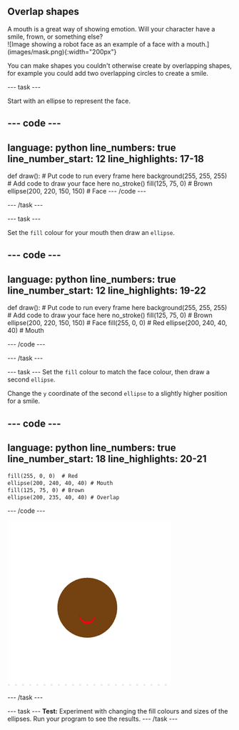 ## Overlap shapes

<div style="display: flex; flex-wrap: wrap">
<div style="flex-basis: 200px; flex-grow: 1; margin-right: 15px;">
A mouth is a great way of showing emotion. Will your character have a smile, frown, or something else? 
</div>
<div>
![Image showing a robot face as an example of a face with a mouth.](images/mask.png){:width="200px"}
</div>
</div>

You can make shapes you couldn't otherwise create by overlapping shapes, for example you could add two overlapping circles to create a smile. 

--- task ---

Start with an ellipse to represent the face. 


--- code ---
---
language: python
line_numbers: true
line_number_start: 12
line_highlights: 17-18
---
def draw():
    # Put code to run every frame here
    background(255, 255, 255)
    # Add code to draw your face here
    no_stroke()
    fill(125, 75, 0) # Brown
    ellipse(200, 220, 150, 150) # Face
--- /code ---

--- /task ---

--- task ---

Set the `fill` colour for your mouth then draw an `ellipse`.

--- code ---
---
language: python
line_numbers: true
line_number_start: 12
line_highlights: 19-22
---
def draw():
    # Put code to run every frame here
    background(255, 255, 255)
    # Add code to draw your face here
    no_stroke()
    fill(125, 75, 0) # Brown
    ellipse(200, 220, 150, 150) # Face
    fill(255, 0, 0)  # Red
    ellipse(200, 240, 40, 40) # Mouth

--- /code ---

--- /task ---

--- task ---
Set the `fill` colour to match the face colour, then draw a second `ellipse`.

Change the `y` coordinate of the second `ellipse` to a slightly higher position for a smile.


--- code ---
---
language: python
line_numbers: true
line_number_start: 18
line_highlights: 20-21
---
    fill(255, 0, 0)  # Red
    ellipse(200, 240, 40, 40) # Mouth
    fill(125, 75, 0) # Brown
    ellipse(200, 235, 40, 40) # Overlap   

--- /code ---

![A brown circle with a red crescent positioned near the bottom like a smile](images/brown-circle-smile.png)

--- /task ---

--- task ---
**Test:** Experiment with changing the fill colours and sizes of the ellipses. Run your program to see the results.
--- /task ---
